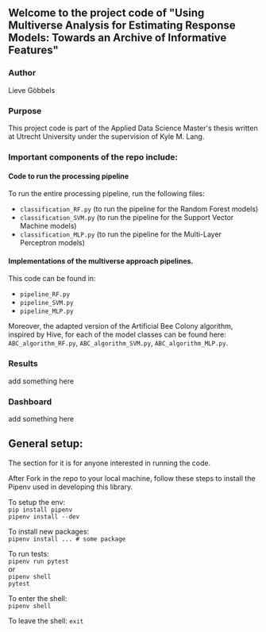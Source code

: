 ## Welcome to the project code of "Using Multiverse Analysis for Estimating Response Models: Towards an Archive of Informative Features"
### Author
Lieve Göbbels

### Purpose 

This project code is part of the Applied Data Science Master's thesis 
written at Utrecht University under the supervision of Kyle M. Lang.


### Important components of the repo include:

#### Code to run the processing pipeline
To run the entire processing pipeline, run the following files:
- `classification_RF.py` (to run the pipeline for the Random Forest models)
- `classification_SVM.py` (to run the pipeline for the Support Vector Machine models)
- `classification_MLP.py` (to run the pipeline for the Multi-Layer Perceptron models)


#### Implementations of the multiverse approach pipelines.
This code can be found in:
- `pipeline_RF.py`
- `pipeline_SVM.py`
- `pipeline_MLP.py`

Moreover, the adapted version of the Artificial Bee Colony algorithm, inspired by Hive,
for each of the model classes can be found here: `ABC_algorithm_RF.py`, `ABC_algorithm_SVM.py`, `ABC_algorithm_MLP.py`.

### Results
add something here

### Dashboard
add something here


## General setup:

The section for it is for anyone interested in running the code.

After Fork in the repo to your local machine, follow these steps to install the Pipenv used in developing this library.

To setup the env:  
`pip install pipenv`  
`pipenv install --dev`

To install new packages:  
`pipenv install ... # some package`

To run tests:  
`pipenv run pytest`  
or  
`pipenv shell`  
`pytest`  

To enter the shell:  
`pipenv shell`  

To leave the shell:
`exit`  



